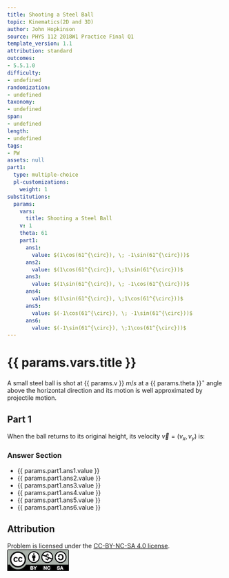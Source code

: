 ```yaml
---
title: Shooting a Steel Ball
topic: Kinematics(2D and 3D)
author: John Hopkinson
source: PHYS 112 2018W1 Practice Final Q1
template_version: 1.1
attribution: standard
outcomes:
- 5.5.1.0
difficulty:
- undefined
randomization:
- undefined
taxonomy:
- undefined
span:
- undefined
length:
- undefined
tags:
- PW
assets: null
part1:
  type: multiple-choice
  pl-customizations:
    weight: 1
substitutions:
  params:
    vars:
      title: Shooting a Steel Ball
    v: 1
    theta: 61
    part1:
      ans1:
        value: $(1\cos(61^{\circ}), \; -1\sin(61^{\circ}))$
      ans2:
        value: $(1\cos(61^{\circ}), \;1\sin(61^{\circ}))$
      ans3:
        value: $(1\sin(61^{\circ}), \; -1\cos(61^{\circ}))$
      ans4:
        value: $(1\sin(61^{\circ}), \;1\cos(61^{\circ}))$
      ans5:
        value: $(-1\cos(61^{\circ}), \; -1\sin(61^{\circ}))$
      ans6:
        value: $(-1\sin(61^{\circ}), \;1\cos(61^{\circ}))$
---
```

# {{ params.vars.title }}
A small steel ball is shot at {{ params.v }} $m/s$ at a {{ params.theta }}$^{\circ}$ angle above the horizontal direction and its motion is well approximated by projectile motion.

## Part 1

When the ball returns to its original height, its velocity $\overrightarrow{v} = (v_x, v_y)$ is:

### Answer Section

- {{ params.part1.ans1.value }}
- {{ params.part1.ans2.value }}
- {{ params.part1.ans3.value }}
- {{ params.part1.ans4.value }}
- {{ params.part1.ans5.value }}
- {{ params.part1.ans6.value }}

## Attribution

Problem is licensed under the [CC-BY-NC-SA 4.0 license](https://creativecommons.org/licenses/by-nc-sa/4.0/).<br> ![The Creative Commons 4.0 license requiring attribution-BY, non-commercial-NC, and share-alike-SA license.](https://raw.githubusercontent.com/firasm/bits/master/by-nc-sa.png)